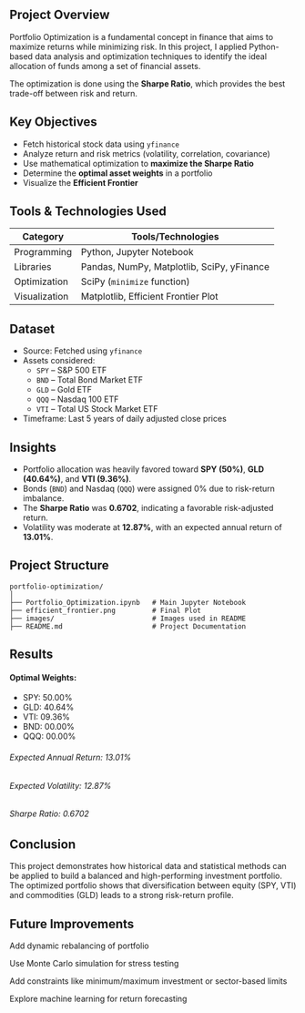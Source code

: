 ##  Project Overview

Portfolio Optimization is a fundamental concept in finance that aims to maximize returns while minimizing risk. In this project, I applied Python-based data analysis and optimization techniques to identify the ideal allocation of funds among a set of financial assets.

The optimization is done using the **Sharpe Ratio**, which provides the best trade-off between risk and return.

## Key Objectives

- Fetch historical stock data using `yfinance`
- Analyze return and risk metrics (volatility, correlation, covariance)
- Use mathematical optimization to **maximize the Sharpe Ratio**
- Determine the **optimal asset weights** in a portfolio
- Visualize the **Efficient Frontier**

##  Tools & Technologies Used

| Category        | Tools/Technologies                     |
|----------------|----------------------------------------|
| Programming     | Python, Jupyter Notebook               |
| Libraries       | Pandas, NumPy, Matplotlib, SciPy, yFinance |
| Optimization    | SciPy (`minimize` function)            |
| Visualization   | Matplotlib, Efficient Frontier Plot    |

## Dataset

- Source: Fetched using `yfinance`
- Assets considered:  
  - `SPY` – S&P 500 ETF  
  - `BND` – Total Bond Market ETF  
  - `GLD` – Gold ETF  
  - `QQQ` – Nasdaq 100 ETF  
  - `VTI` – Total US Stock Market ETF  
- Timeframe: Last 5 years of daily adjusted close prices

## Insights

- Portfolio allocation was heavily favored toward **SPY (50%)**, **GLD (40.64%)**, and **VTI (9.36%)**.
- Bonds (`BND`) and Nasdaq (`QQQ`) were assigned 0% due to risk-return imbalance.
- The **Sharpe Ratio** was **0.6702**, indicating a favorable risk-adjusted return.
- Volatility was moderate at **12.87%**, with an expected annual return of **13.01%**.

## Project Structure
```plaintext
portfolio-optimization/
│
├── Portfolio_Optimization.ipynb   # Main Jupyter Notebook
├── efficient_frontier.png         # Final Plot
├── images/                        # Images used in README
├── README.md                      # Project Documentation
```

## Results
#### Optimal Weights:
- SPY: 50.00%
- GLD: 40.64%
- VTI: 09.36%
- BND: 00.00%
- QQQ: 00.00%

###### Expected Annual Return: 13.01%
###### Expected Volatility: 12.87%
###### Sharpe Ratio: 0.6702

## Conclusion
This project demonstrates how historical data and statistical methods can be applied to build a balanced and high-performing investment portfolio. The optimized portfolio shows that diversification between equity (SPY, VTI) and commodities (GLD) leads to a strong risk-return profile.

## Future Improvements
Add dynamic rebalancing of portfolio

Use Monte Carlo simulation for stress testing

Add constraints like minimum/maximum investment or sector-based limits

Explore machine learning for return forecasting










